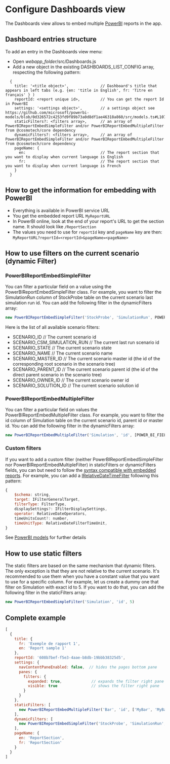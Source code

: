# Configure Dashboards view

The Dashboards view allows to embed multiple [PowerBI](https://powerbi.microsoft.com/fr-fr/getting-started-with-power-bi/) reports in the app.

## Dashboard entries structure
To add an entry in the Dashboards view menu:
- Open *webapp_folder*/src/Dashboards.js
- Add a new object in the existing DASHBOARDS_LIST_CONFIG array, respecting the following pattern:
```
  {
    title: '<title object>',              // Dashboard's title that appears in left tabs (e.g. {en: 'title in English', fr: 'Titre en français' } )
    reportId: <report unique id>,         // You can get the report Id in PowerBI
    settings: '<settings object>',        // a settings object see https://github.com/microsoft/powerbi-models/blob/0d326572c4253fd9f89b73a0d8df1ae46318a860/src/models.ts#L1070
    staticFilters?: <filters array>,      // an array of PowerBIReportEmbedSimpleFilter and/or PowerBIReportEmbedMultipleFilter from @cosmotech/core dependency         
    dynamicFilters?: <filters array>,     // an array of PowerBIReportEmbedSimpleFilter and/or PowerBIReportEmbedMultipleFilter from @cosmotech/core dependency                    
    pageName: {
      en:                                 // The report section that you want to display when current language is English
      fr:                                 // The report section that you want to display when current language is French
    }
  }
```
## How to get the information for embedding with PowerBI
* Everything is available in PowerBI service URL
* You get the embedded report URL `MyReportURL`
* In PowerBI online, look at the end of your report's URL to get the section name. It should look like `/ReportSection`
* The values you need to use for `reportId` key and `pageName` key are then: `MyReportURL?reportId=<reportId>&pageName=<pageName>`

## How to use filters on the current scenario (dynamic Filter)

### PowerBIReportEmbedSimpleFilter

You can filter a particular field on a value using the PowerBIReportEmbedSimpleFilter class.
For example, you want to filter the SimulationRun column of StockProbe table on the current scenario last simulation run id.
You can add the following filter in the dynamicFilters array:
```javascript
new PowerBIReportEmbedSimpleFilter('StockProbe', 'SimulationRun', POWER_BI_FIELD_ENUM.SCENARIO_CSM_SIMULATION_RUN)
```

Here is the list of all available scenario filters:
- SCENARIO_ID                       // The current scenario id
- SCENARIO_CSM_SIMULATION_RUN       // The current last run scenario id
- SCENARIO_STATE                    // The current scenario state
- SCENARIO_NAME                     // The current scenario name
- SCENARIO_MASTER_ID                // The current scenario master id (the id of the corresponding root scenario in the scenario tree)
- SCENARIO_PARENT_ID                // The current scenario parent id (the id of the direct parent scenario in the scenario tree)
- SCENARIO_OWNER_ID                 // The current scenario owner id
- SCENARIO_SOLUTION_ID              // The current scenario solution id


### PowerBIReportEmbedMultipleFilter

You can filter a particular field on values the PowerBIReportEmbedMultipleFilter class.
For example, you want to filter the id column of Simulation table on the current scenario id, parent id or master id.
You can add the following filter in the dynamicFilters array:
```javascript
new PowerBIReportEmbedMultipleFilter('Simulation', 'id', [POWER_BI_FIELD_ENUM.SCENARIO_ID,POWER_BI_FIELD_ENUM.SCENARIO_PARENT_ID,POWER_BI_FIELD_ENUM.SCENARIO_MASTER_ID])
```

### Custom filters
If you want to add a custom filter (neither PowerBIReportEmbedSimpleFilter nor PowerBIReportEmbedMultipleFilter) in staticFilters or dynamicFilters fields, you can but need to follow the [syntax compatible with embedded reports](https://github.com/microsoft/powerbi-models/blob/0d326572c4253fd9f89b73a0d8df1ae46318a860/src/models.ts#L338).
For example, you can add a [IRelativeDateTimeFilter](https://github.com/microsoft/powerbi-models/blob/0d326572c4253fd9f89b73a0d8df1ae46318a860/src/models.ts#L373) following this pattern:
``` javascript
{
    $schema: string,
    target: IFilterGeneralTarget,
    filterType: FilterType,
    displaySettings?: IFilterDisplaySettings,
    operator: RelativeDateOperators,
    timeUnitsCount?: number,
    timeUnitType: RelativeDateFilterTimeUnit,
}
```
See [PowerBI models](https://github.com/microsoft/powerbi-models) for further details


## How to use static filters

The static filters are based on the same mechanism that dynamic filters.
The only exception is that they are not relative to the current scenario.
It's recommended to use them when you have a constant value that you want to use for a specific column.
For example, let us create a dummy one that filter on Simulation with exact id to 5. If you want to do that, you can add the following filter in the staticFilters array:
```javascript
new PowerBIReportEmbedSimpleFilter('Simulation', 'id', 5)
```

## Complete example
```js
[
  {
    title: {
      fr: 'Exemple de rapport 1',
      en: 'Report sample 1'
    },
    reportId: '608b7bef-f5e3-4aae-b8db-19bbb38325d5',
    settings: {
      navContentPaneEnabled: false,  // hides the pages bottom pane
      panes: {
        filters: {
          expanded: true,             // expands the filter right pane
          visible: true               // shows the filter right pane
        }
      }
    },
    staticFilters: [
      new PowerBIReportEmbedMultipleFilter('Bar', 'id', ['MyBar', 'MyBar2'])
    ],
    dynamicFilters: [
      new PowerBIReportEmbedSimpleFilter('StockProbe', 'SimulationRun', POWER_BI_FIELD_ENUM.SCENARIO_CSM_SIMULATION_RUN)
    ],
    pageName: {
      en: 'ReportSection',
      fr: 'ReportSection'
    }
  }
]
```
